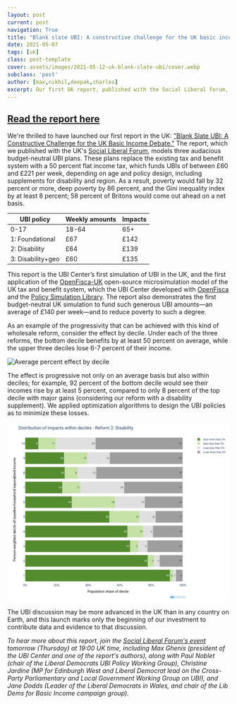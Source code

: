 ```yaml
---
layout: post
current: post
navigation: True
title: "Blank slate UBI: A constructive challenge for the UK basic income debate"
date: 2021-05-07
tags: [uk]
class: post-template
cover: assets/images/2021-05-12-uk-blank-slate-ubi/cover.webp
subclass: 'post'
author: [max,nikhil,deepak,charles]
excerpt: Our first UK report, published with the Social Liberal Forum, simulates audacious UBI-centered reforms to the tax and benefit systems.
---
```


## [Read the report here](https://d3n8a8pro7vhmx.cloudfront.net/socialliberalforum/pages/3398/attachments/original/1620835589/SLF_UBI_Center_Report_FINAL.pdf?1620835589)

We're thrilled to have launched our first report in the UK: ["Blank Slate UBI: A Constructive Challenge for the UK Basic Income Debate."](https://d3n8a8pro7vhmx.cloudfront.net/socialliberalforum/pages/3398/attachments/original/1620835589/SLF_UBI_Center_Report_FINAL.pdf?1620835589) The report, which we published with the UK's [Social Liberal Forum](https://www.socialliberal.net/), models three audacious budget-neutral UBI plans. These plans replace the existing tax and benefit system with a 50 percent flat income tax, which funds UBIs of between £60 and £221 per week, depending on age and policy design, including supplements for disability and region. As a result, poverty would fall by 32 percent or more, deep poverty by 86 percent, and the Gini inequality index by at least 8 percent; 58 percent of Britons would come out ahead on a net basis.

UBI policy | Weekly amounts | Impacts
-- | -- | --
0-17 | 18-64 | 65+ | Disabled | Regional | Poverty | Deep poverty | Inequality (Gini)
1: Foundational | £67 | £142 | £221 | - | - | -32% | -86% | -8%
2: Disability | £64 | £139 | £208 | £81 | - | -38% | -86% | -9%
3: Disability+geo | £60 | £135 | £205 | £83 | £0-11 | -37% | -86% | -9%

This report is the UBI Center’s first simulation of UBI in the UK, and the first application of the [OpenFisca-UK](https://github.com/PSLmodels/openfisca-uk/) open-source microsimulation model of the UK tax and benefit system, which the UBI Center developed with [OpenFisca](http://openfisca.org) and the [Policy Simulation Library](http://pslmodels.org). The report also demonstrates the first budget-neutral UK simulation to fund such generous UBI amounts—an average of £140 per week—and to reduce poverty to such a degree.

As an example of the progressivity that can be achieved with this kind of wholesale reform, consider the effect by decile. Under each of the three reforms, the bottom decile benefits by at least 50 percent on average, while the upper three deciles lose 6-7 percent of their income.

![Average percent effect by decile](assets/images/2021-05-12-uk-blank-slate-ubi/decile_pct_.png "Average percent effect by decile")

The effect is progressive not only on an average basis but also within deciles; for example, 92 percent of the bottom decile would see their incomes rise by at least 5 percent, compared to only 8 percent of the top decile with major gains (considering our reform with a disability supplement). We applied optimization algorithms to design the UBI policies as to minimize these losses.

![Distribution of effects by decile](assets/images/2021-05-12-uk-blank-slate-ubi/within_decile_2.png "Distribution of effects by decile")

The UBI discussion may be more advanced in the UK than in any country on Earth, and this launch marks only the beginning of our investment to contribute data and evidence to that discussion.

_To hear more about this report, join the [Social Liberal Forum's event](https://www.socialliberal.net/what_kind_of_ubi) tomorrow (Thursday) at 19:00 UK time, including Max Ghenis (president of the UBI Center and one of the report's authors), along with Paul Noblet (chair of the Liberal Democrats UBI Policy Working Group), Christine Jardine (MP for Edinburgh West and Liberal Democrat lead on the Cross-Party Parliamentary and Local Government Working Group on UBI), and Jane Dodds (Leader of the Liberal Democrats in Wales, and chair of the Lib Dems for Basic Income campaign group)._
